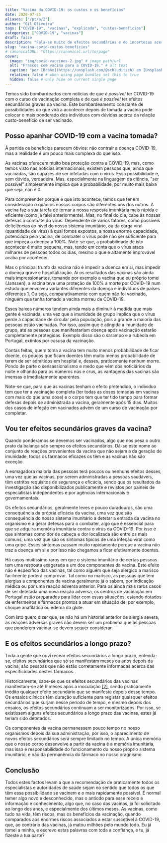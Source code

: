 ```yaml
---
title: "Vacina da COVID-19: os custos e os benefícios"
date: 2020-07-25
aliases: ["/pt/a/2"]
author: "Gil Oliveira"
tags: ["COVID-19", "vacinas", "explicado", "custos-beneficios"]
categories: ["COVID-19", "vacinas"]
draft: false
description: "Fala-se muito de efeitos secundários e de incertezas acerca da vacina da COVID-19, mas será que os benefícios superam os custos?"
slug: "vacina-covid-custos-beneficios"
# canonicalURL: "https://canonical.url/to/page"
cover:
  image: "img/covid-vaccines-2.jpg" # image path/url
  alt: "Frascos com vacina para a COVID-19." # alt text
  caption: "por [Braňo](https://unsplash.com/@schluditsch) em [Unsplash](https://unsplash.com/photos/QSuou3VAtf4)"
  relative: false # when using page bundles set this to true
  hidden: false # only hide on current single page
---
```


Temos sido bombardeados com notícias de que _é possível_ ter COVID-19 com o curso de vacinação completa e de que _é possível_ ter efeitos secundários graves da vacina. Este bombardeamento constante de possibilidades do que virá a acontecer depois de tomada a vacina pode colocar o mais ponderado dos indivíduos com dúvidas acerca da relação custo-benefício de ser vacinado.

## Posso apanhar COVID-19 com a vacina tomada?

À partida os benefícios parecem óbvios: não contrair a doença COVID-19, mas a realidade é um pouco mais complexa do que isso.

As vacinas ofereçem muito boa proteção contra a COVID-19, mas, como temos visto nas notícias internacionais, existem pessoas que, ainda que vacinadas, são capazes de ser infetadas com o vírus. Essa possíbilidade é, sem dúvida, verdadeira. Mas, especialmente na linguagem da ciência, "ser possível" simplesmente implica que a probabilidade, por muito mais baixa que seja, não é 0.

Para compreender porque é que isto acontece, temos que ter em consideração o quão os nossos corpos são diferentes uns dos outros. A vacina faz a sua tarefa de tornar a nossa resposta imunitária mais rápida e eficiente (como já falei anteriormente). Mas, no final do dia, cabe às nossas defesas o combate do vírus. Dependente de vários fatores, como possíveis deficiências ao nível do nosso sistema imunitário, ou da carga viral (quantidade de vírus) à qual fomos expostos, a nossa enorme capacidade, potenciada pela vacina, de combater o vírus pode não ser suficiente para que impeça a doença a 100%. Note-se que, a probabilidade de isto acontecer é muito pequena, mas, tendo em conta que o vírus ataca milhares de pessoas todos os dias, mesmo o que é altamente improvável acaba por acontecer.

Mas o principal trunfo da vacina não é impedir a doença em si, mas impedir a doença grave e hospitalização. Aí os resultados das vacinas são ainda mais impressionantes, tomando por exemplo a vacina que eu próprio tomei (Janssen), a vacina teve uma proteção de 100% à morte por COVID-19 num estudo que envolveu variantes diferentes da doença e indivíduos de países diferentes [1](https://doi.org/10.1056/NEJMoa2101544). Ou seja, comparativamente com quem não foi vacinado, ninguém que tenha tomado a vacina morreu de COVID-19.

Esses baixos números tendem ainda mais a diminuir à medida que mais gente é vacinada, uma vez que a imunidade de grupo implica que o vírus perde a capacidade de circular pela população, pois a grande a maioria das pessoas estão vacinadas. Por isso, assim que é atingida a imunidade de grupo, até as pessoas que manifestariam doença após vacinação estarão completamente protegidas. Exemplo disso são o sarampo e a rubéola em Portugal, extintos por casusa da vacinação.

Contas feitas, quem toma a vacina tem muito menos probabilidade de ficar doente, os poucos que ficam doentes têm muito menos probabilidade de terem de ser admitidos em hospital e, desses, praticamente nenhum morre. Pondo de parte o sensassionalismo e medo que vêm dos noticiários da noite e olhando para os números nús e crus, as vantagens das vacinas são imensas e imediatamente aparentes.

Note-se que, para que as vacinas tenham o efeito pretendido, o indivíduo tem que ter a vacinação completa (ter todas as doses tomadas em vacinas com mais do que uma dose) e o corpo tem que ter tido tempo para formar defesas depois de administrada a vacina, geralmente após 15 dias. Muitos dos casos de infeção em vacinados advém de um curso de vacinação por completar.

## Vou ter efeitos secundários graves da vacina?

Quando ponderamos se devemos ser vacinados, algo que nos pesa o outro prato da balança são sempre os efeitos secundários. Dá-se este nome ao conjunto de reações provenientes da vacina que não sejam a da geração de imunidade, todos os fármacos eficazes os têm e as vacinas não são exceção.

A esmagadora maioria das pessoas terá poucos ou nenhuns efeitos desses, uma vez que as vacinas, por serem administradas a pessoas saudáveis, têm estritos requisitos de segurança e eficácia, sendo que os resultados da investigação são disponibilizados publicamente e revistos por paineis de especialistas independentes e por agências internacionais e governamentais.

Os efeitos secundários, geralmente leves e pouco duradouros, são uma consequência da própria eficácia da vacina, uma vez que são consequência do nosso sistema imunitário a detetar a entrada da vacina no organismo e a gerar defesas para o combater, algo que é essencial para que se adquira memória imunitária contra o vírus da COVID-19. Por isso é que sintomas como dor de cabeça e dor localizada são entre os mais comuns, uma vez que são os sintomas típicos de uma infeção viral como uma gripe. Esses sintomas passam muito rapidamente porque a vacina não traz a doença em si e por isso não chegamos a ficar efetivamente doentes.

Há casos muitíssimo raros em que o sistema imunitário de certas pessoas tem uma resposta exagerada a um dos componentes da vacina. Este efeito não é específico das vacinas, tal como alguém que seja alérgico a marisco facilmente poderá comprovar. Tal como no marisco, as pessoas que tem alergias a componentes da vacina geralmente já o sabem, por indicação médica ou por uma reação adversa anterior. Para os ainda mais raros casos de ser detetada uma nova reação adversa, os centros de vacinação em Portugal estão preparados para lidar com essas situações, estando dotados de enfermeiros e fármacos prontos a atuar em situação de, por exemplo, choque anafilático ou edema da glote.

Com isto quero dizer que, se não há um historial anterior de alergia severa, as reações adversas graves não devem ser um problema que as pessoas que ponderem vacinar-se devem sequer considerar.

## E os efeitos secundários a longo prazo?

Toda a gente que ouvi recear efeitos secundários a longo prazo, entenda-se, efeitos secundários que só se manifestam meses ou anos depois da vacina, são pessoas que não estão corretamente informadas acerca das especificidades destes fármacos.

Historicamente, sabe-se que os efeitos secundários das vacinas manifestam-se até 6 meses após a inoculação [[2]](https://www.cdc.gov/coronavirus/2019-ncov/vaccines/safety/safety-of-vaccines.html), sendo praticamente inédito qualquer efeito secundário que se manifeste depois desse tempo. Os ensaios clínicos têm duração suficiente para registar quaisquer efeitos secundários que surjam nesse período de tempo, e mesmo depois dos ensaios, os efeitos secundários continuam a ser monitorizados. Por isso, se existissem alguns efeitos secundários a longo prazo das vacinas, estes já teriam sido detetados.

Os componentes da vacina permanessem pouco tempo no nosso organismos depois da sua administração, por isso, o aparecimento de novos efeitos secundários será sempre limitado no tempo. A única memória que o nosso corpo desenvolve a partir da vacina é a memória imunitária, mas isso é responsabilidade do funcionamento do nosso próprio sistema imunitário, e não da permanência do fármaco no nosso oragnismo.

## Conclusão

Todos estes factos levam a que a recomendação de praticamente todos os especialistas e autoridades de saúde sejam no sentido que todos os que têm essa possibilidade se vacinem e o mais rapidamente possível. É normal temer algo novo e desconhecido, mas o antíodo para esse receio é informação e conhecimento, algo que, no caso das vacinas, já foi solicitado ao longo dos anos, e especialmente dos últimos meses. As vacinas, como tudo na vida, têm riscos, mas os benefícios da vacinação, quando comparados aos enormes riscos associados a estar suscetível à COVID-19, que, ao contrário das vacinas, já matou milhões pelo mundo todo. Eu já tomei a minha, e escrevo estas palavras com toda a confiança, e tu, já fizeste a tua parte?
